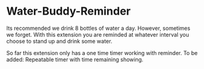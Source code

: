 # Water-Buddy-Reminder
Its recommended we drink 8 bottles of water a day. However, sometimes we forget. With this extension you are reminded at whatever interval you choose to stand up and drink some water.

So far this extension only has a one time timer working with reminder. 
To be added: Repeatable timer with time remaining showing.
